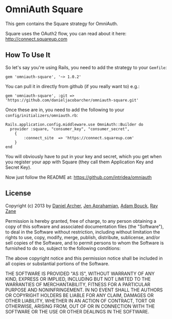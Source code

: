# OmniAuth Square

This gem contains the Square strategy for OmniAuth.

Square uses the OAuth2 flow, you can read about it here: http://connect.squareup.com

## How To Use It

So let's say you're using Rails, you need to add the strategy to your `Gemfile`:

    gem 'omniauth-square', '~> 1.0.2'

You can pull it in directly from github (if you really want to) e.g.:

    gem 'omniauth-square', :git => 'https://github.com/danieljacobarcher/omniauth-square.git'

Once these are in, you need to add the following to your `config/initializers/omniauth.rb`:

    Rails.application.config.middleware.use OmniAuth::Builder do
      provider :square, "consumer_key", "consumer_secret",
      	{
      		:connect_site  => 'https://connect.squareup.com'
      	}
    end

You will obviously have to put in your key and secret, which you get when you register your app with Square (they call them Application Key and Secret Key). 

Now just follow the README at: https://github.com/intridea/omniauth

## License

Copyright (c) 2013 by [Daniel Archer](https://github.com/danieljacobarcher/), [Jen Aprahamian](https://github.com/jennifermarie/), [Adam Bouck](https://github.com/abouck/), [Ray Zane](https://github.com/rzane)

Permission is hereby granted, free of charge, to any person obtaining a copy of this software and associated documentation files (the "Software"), to deal in the Software without restriction, including without limitation the rights to use, copy, modify, merge, publish, distribute, sublicense, and/or sell copies of the Software, and to permit persons to whom the Software is furnished to do so, subject to the following conditions:

The above copyright notice and this permission notice shall be included in all copies or substantial portions of the Software.

THE SOFTWARE IS PROVIDED "AS IS", WITHOUT WARRANTY OF ANY KIND, EXPRESS OR IMPLIED, INCLUDING BUT NOT LIMITED TO THE WARRANTIES OF MERCHANTABILITY, FITNESS FOR A PARTICULAR PURPOSE AND NONINFRINGEMENT. IN NO EVENT SHALL THE AUTHORS OR COPYRIGHT HOLDERS BE LIABLE FOR ANY CLAIM, DAMAGES OR OTHER LIABILITY, WHETHER IN AN ACTION OF CONTRACT, TORT OR OTHERWISE, ARISING FROM, OUT OF OR IN CONNECTION WITH THE SOFTWARE OR THE USE OR OTHER DEALINGS IN THE SOFTWARE.
